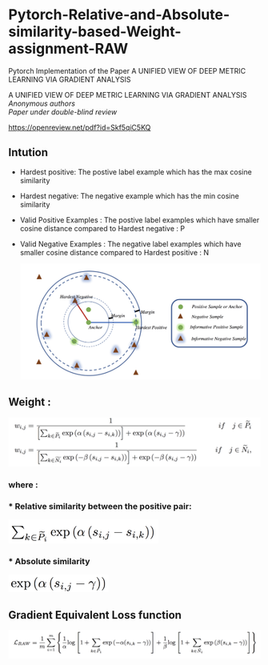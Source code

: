 # Pytorch-Relative-and-Absolute-similarity-based-Weight-assignment-RAW
Pytorch Implementation of the Paper A UNIFIED VIEW OF DEEP METRIC LEARNING VIA GRADIENT ANALYSIS
 
A UNIFIED VIEW OF DEEP METRIC LEARNING VIA GRADIENT ANALYSIS
*Anonymous authors  
Paper under double-blind review*

https://openreview.net/pdf?id=Skf5qiC5KQ


## Intution
* Hardest positive: The postive label example which has the max cosine similarity 
* Hardest negative: The negative example which has the min cosine similarity 
* Valid Positive Examples : The postive label examples which have smaller cosine distance compared to Hardest negative : P
* Valid Negative Examples : The negative label examples which have smaller cosine distance compared to Hardest positive : N

   <img src="https://github.com/ppriyank/Pytorch-Relative-and-Absolute-similarity-based-Weight-assignment-RAW/blob/master/Screen%20Shot%202019-10-21%20at%203.11.28%20AM.png" width="700">


## Weight : 

![Weights](https://github.com/ppriyank/Pytorch-Relative-and-Absolute-similarity-based-Weight-assignment-RAW/blob/master/Screen%20Shot%202019-10-21%20at%203.16.17%20AM.png)

### where :
### * Relative similarity between the positive pair:
   <img src="https://github.com/ppriyank/Pytorch-Relative-and-Absolute-similarity-based-Weight-assignment-RAW/blob/master/Screen%20Shot%202019-10-21%20at%203.24.26%20AM.png" width="300">

### * Absolute similarity
   <img src="https://github.com/ppriyank/Pytorch-Relative-and-Absolute-similarity-based-Weight-assignment-RAW/blob/master/Screen%20Shot%202019-10-21%20at%203.27.02%20AM.png" width="200">
    
    
## Gradient Equivalent Loss function 

![loss](https://github.com/ppriyank/Pytorch-Relative-and-Absolute-similarity-based-Weight-assignment-RAW/blob/master/Screen%20Shot%202019-10-21%20at%203.23.03%20AM.png)





